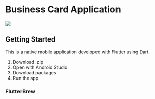 # Business Card Application

![](https://i.imgur.com/IEGyji2.png)

## Getting Started

This is a native mobile application developed with Flutter using Dart.

1. Download .zip
2. Open with Android Studio
3. Download packages
4. Run the app

### FlutterBrew
